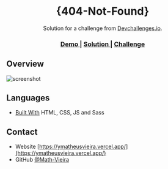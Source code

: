 <h1 align="center">{404-Not-Found}</h1>

<div align="center">
   Solution for a challenge from  <a href="http://devchallenges.io" target="_blank">Devchallenges.io</a>.
</div>

<div align="center">
  <h3>
    <a href="https://fervent-kirch-1c1db7.netlify.app/">
      Demo
    </a>
    <span> | </span>
    <a href="https://github.com/Math-Vieira/Button-component">
      Solution
    </a>
    <span> | </span>
    <a href="https://devchallenges.io/challenges/ohgVTyJCbm5OZyTB2gNY">
      Challenge
    </a>
  </h3>
</div>

## Overview

![screenshot](https://cdn.discordapp.com/attachments/947483080715821136/947483098403184690/unknown.png)

## Languages


  - [Built With](#built-with)
	HTML, CSS, JS and Sass

## Contact

- Website [https://ymatheusvieira.vercel.app/](https://ymatheusvieira.vercel.app/)
- GitHub [@Math-Vieira](https://{github.com/math-vieira})

